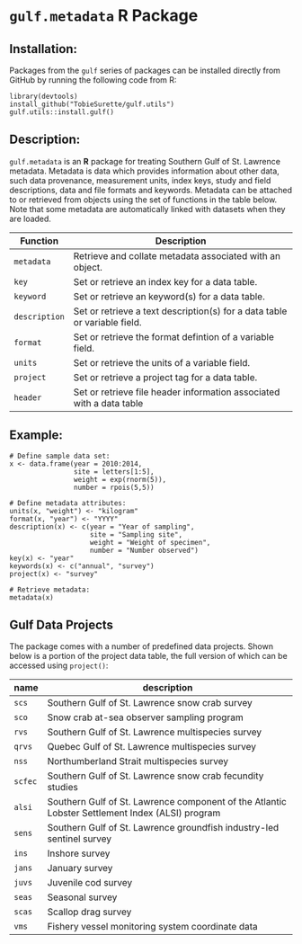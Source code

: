 # `gulf.metadata` **R** Package

## Installation:

Packages from the `gulf` series of packages can be installed directly from GitHub by running the following code from R:

```
library(devtools)
install_github("TobieSurette/gulf.utils")
gulf.utils::install.gulf()
```

## Description:

`gulf.metadata` is an **R** package for treating Southern Gulf of St. Lawrence metadata. Metadata is data which provides information about other data, such data provenance, measurement units, index keys, study and field descriptions, data and file formats and keywords. Metadata can be attached to or retrieved from objects using the set of functions in the table below. Note that some metadata are automatically linked with datasets when they are loaded.

Function      | Description
------------- | --------------------------------------------------------------------------
`metadata`    | Retrieve and collate metadata associated with an object.
`key`         | Set or retrieve an index key for a data table.
`keyword`     | Set or retrieve an keyword(s) for a data table.
`description` | Set or retrieve a text description(s) for a data table or variable field.
`format`      | Set or retrieve the format defintion of a variable field.
`units`       | Set or retrieve the units of a variable field.
`project`     | Set or retrieve a project tag for a data table.  
`header`      | Set or retrieve file header information associated with a data table

## Example:
```
# Define sample data set:
x <- data.frame(year = 2010:2014,
                site = letters[1:5],
                weight = exp(rnorm(5)),
                number = rpois(5,5))

# Define metadata attributes:
units(x, "weight") <- "kilogram"
format(x, "year") <- "YYYY"
description(x) <- c(year = "Year of sampling",
                    site = "Sampling site",
                    weight = "Weight of specimen",
                    number = "Number observed")
key(x) <- "year"
keywords(x) <- c("annual", "survey")
project(x) <- "survey"

# Retrieve metadata:
metadata(x)
```
## Gulf Data Projects

The package comes with a number of predefined data projects. Shown below is a portion of the project data table, the full version of which can be accessed using `project()`:

   name       | description
------------- | --------------------------------------------------------------------------
`scs`         | Southern Gulf of St. Lawrence snow crab survey
`sco`         | Snow crab at-sea observer sampling program
`rvs`         | Southern Gulf of St. Lawrence multispecies survey
`qrvs`        | Quebec Gulf of St. Lawrence multispecies survey
`nss`         | Northumberland Strait multispecies survey
`scfec`       | Southern Gulf of St. Lawrence snow crab fecundity studies
`alsi`        | Southern Gulf of St. Lawrence component of the Atlantic Lobster Settlement Index (ALSI) program
`sens`        | Southern Gulf of St. Lawrence groundfish industry-led sentinel survey
`ins`         | Inshore survey
`jans`        | January survey
`juvs`        | Juvenile cod survey
`seas`        | Seasonal survey
`scas`        | Scallop drag survey
`vms`         | Fishery vessel monitoring system coordinate data
